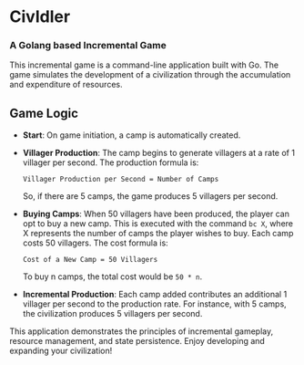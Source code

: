 # CivIdler
### A Golang based Incremental Game

This incremental game is a command-line application built with Go. The game simulates the development of a civilization through the accumulation and expenditure of resources.

## Game Logic

* **Start**: On game initiation, a camp is automatically created.

* **Villager Production**: The camp begins to generate villagers at a rate of 1 villager per second. The production formula is: 

  `Villager Production per Second = Number of Camps`
  
  So, if there are 5 camps, the game produces 5 villagers per second.

* **Buying Camps**: When 50 villagers have been produced, the player can opt to buy a new camp. This is executed with the command `bc X`, where X represents the number of camps the player wishes to buy. Each camp costs 50 villagers. The cost formula is: 

  `Cost of a New Camp = 50 Villagers`

  To buy n camps, the total cost would be `50 * n`.

* **Incremental Production**: Each camp added contributes an additional 1 villager per second to the production rate. For instance, with 5 camps, the civilization produces 5 villagers per second.

This application demonstrates the principles of incremental gameplay, resource management, and state persistence. Enjoy developing and expanding your civilization!

